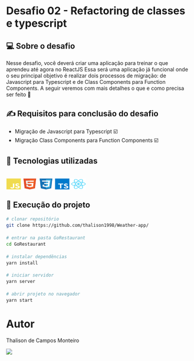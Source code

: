 # Desafio 02 - Refactoring de classes e typescript

## 💻 Sobre o desafio
<p>Nesse desafio, você deverá criar uma aplicação para treinar o que aprendeu até agora no ReactJS
Essa será uma aplicação já funcional onde o seu principal objetivo é realizar dois processos de migração: de Javascript para Typescript e de Class Components para Function Components.
A seguir veremos com mais detalhes o que e como precisa ser feito 🚀</p>

## ✍️ Requisitos para conclusão do desafio
<ul>
  <li>Migração de Javascript para Typescript ☑️</li>
   <li>Migração Class Components para Function Components ☑️</li>
</ul>

## 📗 Tecnologias utilizadas
<div style="display: inline_block"><br>
  <img align="center" alt="Thalison-Js" height="30" width="40" src="https://raw.githubusercontent.com/devicons/devicon/master/icons/javascript/javascript-plain.svg">
  <img align="center" alt="Thalison-HTML" height="30" width="40" src="https://raw.githubusercontent.com/devicons/devicon/master/icons/html5/html5-original.svg">
  <img align="center" alt="Thalison-CSS" height="30" width="40" src="https://raw.githubusercontent.com/devicons/devicon/master/icons/css3/css3-original.svg">
  <img align="center" alt="Thalison-Ts" height="30" width="40" src="https://raw.githubusercontent.com/devicons/devicon/master/icons/typescript/typescript-original.svg">
  <img align="center" alt="Thalison-React" height="30" width="40" src="https://raw.githubusercontent.com/devicons/devicon/master/icons/react/react-original.svg">
</div>

## 🧪 Execução do projeto
```bash
# clonar repositório
git clone https://github.com/thalison1998/Weather-app/

# entrar na pasta GoRestaurant
cd GoRestaurant

# instalar dependências
yarn install

# iniciar servidor
yarn server

# abrir projeto no navegador
yarn start


```

# Autor
Thalison de Campos Monteiro

<a href="https://www.linkedin.com/in/thalison-monteiro-701a57215" target="_blank"><img src="https://img.shields.io/badge/-LinkedIn-%230077B5?style=for-the-badge&logo=linkedin&logoColor=white" target="_blank"></a> 
